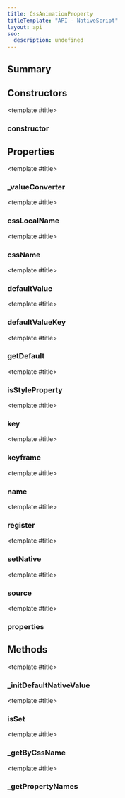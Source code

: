 ```yaml
---
title: CssAnimationProperty
titleTemplate: "API - NativeScript"
layout: api
seo:
  description: undefined
---
```


<!-- This page is auto generated, do not edit manually. -->
<!-- Run "yarn generate:api-docs" to regenerate -->

<script setup lang="ts">
  import { provide } from "vue";
  import API_DATA from "./CssAnimationProperty.data.json";
  
  provide('API_DATA', API_DATA);
</script>

<APIRefHierarchy v-once />

## <Heading ignore>Summary</Heading>

<APIRefSummary v-once />

## Constructors

<div class="">

<APIRef for="9291" v-once>

<template #title>

### constructor

</template>

</APIRef>

</div>

## Properties

<div class="isOptional">

<APIRef for="9313" v-once>

<template #title>

### _valueConverter

</template>

</APIRef>

</div>

<div class="isReadonly">

<APIRef for="9298" v-once>

<template #title>

### cssLocalName

</template>

</APIRef>

</div>

<div class="isReadonly">

<APIRef for="9297" v-once>

<template #title>

### cssName

</template>

</APIRef>

</div>

<div class="isReadonly">

<APIRef for="9311" v-once>

<template #title>

### defaultValue

</template>

</APIRef>

</div>

<div class="isReadonly">

<APIRef for="9308" v-once>

<template #title>

### defaultValueKey

</template>

</APIRef>

</div>

<div class="isReadonly">

<APIRef for="9299" v-once>

<template #title>

### getDefault

</template>

</APIRef>

</div>

<div class="">

<APIRef for="9312" v-once>

<template #title>

### isStyleProperty

</template>

</APIRef>

</div>

<div class="isReadonly">

<APIRef for="9309" v-once>

<template #title>

### key

</template>

</APIRef>

</div>

<div class="isReadonly">

<APIRef for="9307" v-once>

<template #title>

### keyframe

</template>

</APIRef>

</div>

<div class="isReadonly">

<APIRef for="9296" v-once>

<template #title>

### name

</template>

</APIRef>

</div>

<div class="isReadonly">

<APIRef for="9301" v-once>

<template #title>

### register

</template>

</APIRef>

</div>

<div class="isReadonly">

<APIRef for="9300" v-once>

<template #title>

### setNative

</template>

</APIRef>

</div>

<div class="isPrivate isReadonly">

<APIRef for="9310" v-once>

<template #title>

### source

</template>

</APIRef>

</div>

<div class="isPrivate isStatic">

<APIRef for="9285" v-once>

<template #title>

### properties

</template>

</APIRef>

</div>

## Methods

<div class="">

<APIRef for="9317" v-once>

<template #title>

### _initDefaultNativeValue

</template>

</APIRef>

</div>

<div class="">

<APIRef for="9320" v-once>

<template #title>

### isSet

</template>

</APIRef>

</div>

<div class="isStatic">

<APIRef for="9286" v-once>

<template #title>

### _getByCssName

</template>

</APIRef>

</div>

<div class="isStatic">

<APIRef for="9289" v-once>

<template #title>

### _getPropertyNames

</template>

</APIRef>

</div>
